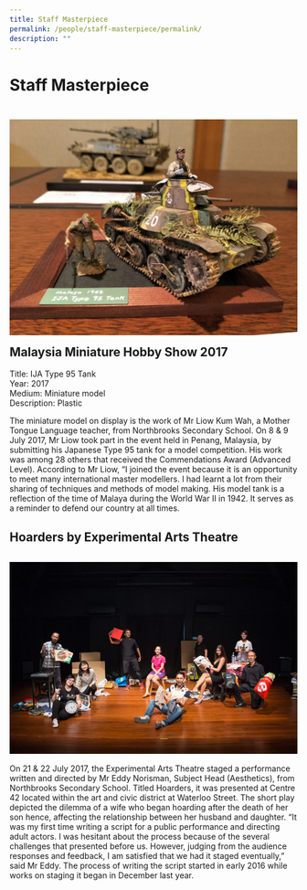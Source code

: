 ```yaml
---
title: Staff Masterpiece
permalink: /people/staff-masterpiece/permalink/
description: ""
---
```

Staff Masterpiece
=================

<div>

<div style="float: right">

![](/images/MalaysiaMiniature.jpeg)

</div><div>

Malaysia Miniature Hobby Show 2017
----------------------------------
Title: IJA Type 95 Tank  
Year: 2017  
Medium: Miniature model  
Description: Plastic

The miniature model on display is the work of Mr Liow Kum Wah, a Mother Tongue Language teacher, from Northbrooks Secondary School. On 8 & 9 July 2017, Mr Liow took part in the event held in Penang, Malaysia, by submitting his Japanese Type 95 tank for a model competition. His work was among 28 others that received the Commendations Award (Advanced Level). According to Mr Liow, “I joined the event because it is an opportunity to meet many international master modellers. I had learnt a lot from their sharing of techniques and methods of model making. His model tank is a reflection of the time of Malaya during the World War II in 1942. It serves as a reminder to defend our country at all times.
</div></div>

Hoarders by Experimental Arts Theatre
-------------------------------------


<div>

<div style="float: left">

![](/images/Hoarders.jpeg)

</div><div>

On 21 & 22 July 2017, the Experimental Arts Theatre staged a performance written and directed by Mr Eddy Norisman, Subject Head (Aesthetics), from Northbrooks Secondary School. Titled Hoarders, it was presented at Centre 42 located within the art and civic district at Waterloo Street. The short play depicted the dilemma of a wife who began hoarding after the death of her son hence, affecting the relationship between her husband and daughter. “It was my first time writing a script for a public performance and directing adult actors. I was hesitant about the process because of the several challenges that presented before us. However, judging from the audience responses and feedback, I am satisfied that we had it staged eventually,” said Mr Eddy. The process of writing the script started in early 2016 while works on staging it began in December last year.

</div></div>


